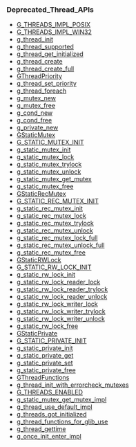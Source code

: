 ### Deprecated_Thread_APIs

* [G_THREADS_IMPL_POSIX]()
* [G_THREADS_IMPL_WIN32]()
* [g_thread_init]()
* [g_thread_supported]()
* [g_thread_get_initialized]()
* [g_thread_create]()
* [g_thread_create_full]()
* [GThreadPriority]()
* [g_thread_set_priority]()
* [g_thread_foreach]()
* [g_mutex_new]()
* [g_mutex_free]()
* [g_cond_new]()
* [g_cond_free]()
* [g_private_new]()
* [GStaticMutex]()
* [G_STATIC_MUTEX_INIT]()
* [g_static_mutex_init]()
* [g_static_mutex_lock]()
* [g_static_mutex_trylock]()
* [g_static_mutex_unlock]()
* [g_static_mutex_get_mutex]()
* [g_static_mutex_free]()
* [GStaticRecMutex]()
* [G_STATIC_REC_MUTEX_INIT]()
* [g_static_rec_mutex_init]()
* [g_static_rec_mutex_lock]()
* [g_static_rec_mutex_trylock]()
* [g_static_rec_mutex_unlock]()
* [g_static_rec_mutex_lock_full]()
* [g_static_rec_mutex_unlock_full]()
* [g_static_rec_mutex_free]()
* [GStaticRWLock]()
* [G_STATIC_RW_LOCK_INIT]()
* [g_static_rw_lock_init]()
* [g_static_rw_lock_reader_lock]()
* [g_static_rw_lock_reader_trylock]()
* [g_static_rw_lock_reader_unlock]()
* [g_static_rw_lock_writer_lock]()
* [g_static_rw_lock_writer_trylock]()
* [g_static_rw_lock_writer_unlock]()
* [g_static_rw_lock_free]()
* [GStaticPrivate]()
* [G_STATIC_PRIVATE_INIT]()
* [g_static_private_init]()
* [g_static_private_get]()
* [g_static_private_set]()
* [g_static_private_free]()
* [GThreadFunctions]()
* [g_thread_init_with_errorcheck_mutexes]()
* [G_THREADS_ENABLED]()
* [g_static_mutex_get_mutex_impl]()
* [g_thread_use_default_impl]()
* [g_threads_got_initialized]()
* [g_thread_functions_for_glib_use]()
* [g_thread_gettime]()
* [g_once_init_enter_impl]()
